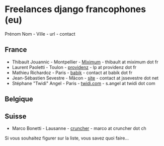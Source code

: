 Freelances django francophones (eu)
===================================


Prénom Nom - Ville - url - contact

France
------
* Thibault Jouannic - Montpellier - [Miximum](http://www.miximum.fr) - thibault at miximum dot fr
* Laurent Paoletti - Toulon - [providenz](http://providenz.fr) - lp at providenz dot fr
* Mathieu Richardoz - Paris - [babik](http://www.babik.fr) - contact at babik dot fr
* Jean-Sébastien Sevestre - Mâcon - [site](http://www.jssevestre.net) - contact at jssevestre dot net
* Stéphane "Twidi" Angel - Paris - [twidi.com](http://twidi.com) - s.angel at twidi dot com 

Belgique
--------

Suisse
-------

* Marco Bonetti - Lausanne - [cruncher](https://cruncher.ch/fr/) - marco at cruncher dot ch


Si vous souhaitez figurer sur la liste, vous savez quoi faire...

